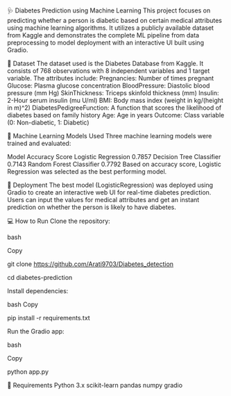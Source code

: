 🩺 Diabetes Prediction using Machine Learning
This project focuses on predicting whether a person is diabetic based on certain medical attributes using machine learning algorithms. It utilizes a publicly available dataset from Kaggle and demonstrates the complete ML pipeline from data preprocessing to model deployment with an interactive UI built using Gradio.

📂 Dataset
The dataset used is the Diabetes Database from Kaggle. It consists of 768 observations with 8 independent variables and 1 target variable. The attributes include:
Pregnancies: Number of times pregnant
Glucose: Plasma glucose concentration
BloodPressure: Diastolic blood pressure (mm Hg)
SkinThickness: Triceps skinfold thickness (mm)
Insulin: 2-Hour serum insulin (mu U/ml)
BMI: Body mass index (weight in kg/(height in m)^2)
DiabetesPedigreeFunction: A function that scores the likelihood of diabetes based on family history
Age: Age in years
Outcome: Class variable (0: Non-diabetic, 1: Diabetic)

🧠 Machine Learning Models Used
Three machine learning models were trained and evaluated:


Model	Accuracy Score
Logistic Regression	0.7857
Decision Tree Classifier	0.7143
Random Forest Classifier	0.7792
Based on accuracy score, Logistic Regression was selected as the best performing model.

🚀 Deployment
The best model (LogisticRegression) was deployed using Gradio to create an interactive web UI for real-time diabetes prediction.
Users can input the values for medical attributes and get an instant prediction on whether the person is likely to have diabetes.

💻 How to Run
Clone the repository:

bash

Copy

git clone https://github.com/Arati9703/Diabetes_detection

cd diabetes-prediction

Install dependencies:

bash
Copy

pip install -r requirements.txt

Run the Gradio app:

bash

Copy

python app.py

🧾 Requirements
Python 3.x
scikit-learn
pandas
numpy
gradio

